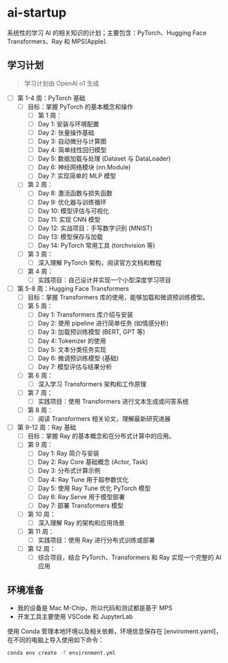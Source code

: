 # ai-startup

系统性的学习 AI 的相关知识的计划；主要包含：PyTorch、Hugging Face Transformers、Ray 和 MPS(Apple).

## 学习计划

> 学习计划由 OpenAI o1 生成

- [ ] 第 1-4 周：PyTorch 基础
  - [ ] 目标：掌握 PyTorch 的基本概念和操作
    - [ ] 第 1 周：
    - [ ] Day 1: 安装与环境配置
    - [ ] Day 2: 张量操作基础
    - [ ] Day 3: 自动微分与计算图
    - [ ] Day 4: 简单线性回归模型
    - [ ] Day 5: 数据加载与处理 (Dataset 与 DataLoader)
    - [ ] Day 6: 神经网络模块 (nn.Module)
    - [ ] Day 7: 实现简单的 MLP 模型
  - [ ] 第 2 周：
    - [ ] Day 8: 激活函数与损失函数
    - [ ] Day 9: 优化器与训练循环
    - [ ] Day 10: 模型评估与可视化
    - [ ] Day 11: 实现 CNN 模型
    - [ ] Day 12: 实战项目：手写数字识别 (MNIST)
    - [ ] Day 13: 模型保存与加载
    - [ ] Day 14: PyTorch 常用工具 (torchvision 等)
  - [ ] 第 3 周：
    - [ ] 深入理解 PyTorch 架构，阅读官方文档和教程
  - [ ] 第 4 周：
    - [ ] 实践项目：自己设计并实现一个小型深度学习项目
- [ ] 第 5-8 周：Hugging Face Transformers
  - [ ] 目标：掌握 Transformers 库的使用，能够加载和微调预训练模型。
  - [ ] 第 5 周：
    - [ ] Day 1: Transformers 库介绍与安装
    - [ ] Day 2: 使用 pipeline 进行简单任务 (如情感分析)
    - [ ] Day 3: 加载预训练模型 (BERT, GPT 等)
    - [ ] Day 4: Tokenizer 的使用
    - [ ] Day 5: 文本分类任务实现
    - [ ] Day 6: 微调预训练模型 (基础)
    - [ ] Day 7: 模型评估与结果分析
  - [ ] 第 6 周：
    - [ ] 深入学习 Transformers 架构和工作原理
  - [ ] 第 7 周：
    - [ ] 实践项目：使用 Transformers 进行文本生成或问答系统
  - [ ] 第 8 周：
    - [ ] 阅读 Transformers 相关论文，理解最新研究进展
- [ ] 第 9-12 周：Ray 基础
  - [ ] 目标：掌握 Ray 的基本概念和在分布式计算中的应用。
  - [ ] 第 9 周：
    - [ ] Day 1: Ray 简介与安装
    - [ ] Day 2: Ray Core 基础概念 (Actor, Task)
    - [ ] Day 3: 分布式计算示例
    - [ ] Day 4: Ray Tune 用于超参数优化
    - [ ] Day 5: 使用 Ray Tune 优化 PyTorch 模型
    - [ ] Day 6: Ray Serve 用于模型部署
    - [ ] Day 7: 部署 Transformers 模型
  - [ ] 第 10 周：
    - [ ] 深入理解 Ray 的架构和应用场景
  - [ ] 第 11 周：
    - [ ] 实践项目：使用 Ray 进行分布式训练或部署
  - [ ] 第 12 周：
    - [ ] 综合项目，结合 PyTorch、Transformers 和 Ray 实现一个完整的 AI 应用

## 环境准备

- 我的设备是 Mac M-Chip，所以代码和测试都是基于 MPS
- 开发工具主要使用 VSCode 和 JupyterLab

使用 Conda 管理本地环境以及相关依赖，环境信息保存在 [enviroment.yaml]，在不同的电脑上导入使用如下命令：

```bash
conda env create -f environment.yml
```
